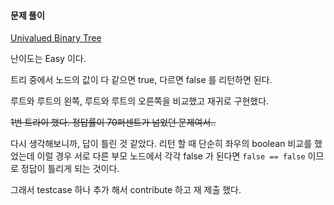 #### 문제 풀이

[Univalued Binary Tree](https://leetcode.com/problems/univalued-binary-tree/)


난이도는 Easy 이다.

트리 중에서 노드의 값이 다 같으면 true, 다르면 false 를 리턴하면 된다.

루트와 루트의 왼쪽, 루트와 루트의 오른쪽을 비교했고 재귀로 구현했다.

~~1번 트라이 했다. 정답률이 70퍼센트가 넘었던 문제여서..~~

다시 생각해보니까, 답이 틀린 것 같았다. 리턴 할 때 단순히 좌우의 boolean 비교를 했었는데 이럴 경우 서로 다른 부모 노드에서 각각 false 가 된다면 `false == false` 이므로 정답이 틀리게 되는 것이다.

그래서 testcase 하나 추가 해서 contribute 하고 재 제출 했다.
